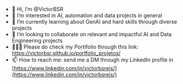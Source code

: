 - 👋 Hi, I’m @VictorBSR
- 👀 I’m interested in AI, automation and data projects in general
- 🌱 I’m currently learning about GenAI and hard skills through diverse projects
- 💞️ I’m looking to collaborate on relevant and impactful AI and Data Engineering projects
- 👨🏻‍💻 Please do check my Portifolio through this link: https://victorbsr.github.io/portfolio_projetos/
- 📫 How to reach me: send me a DM through my LinkedIn profile in [https://www.linkedin.com/in/victorbsreis/](https://www.linkedin.com/in/victorbsreis/)

<!---
VictorBSR/VictorBSR is a ✨ special ✨ repository because its `README.md` (this file) appears on your GitHub profile.
You can click the Preview link to take a look at your changes.
--->
